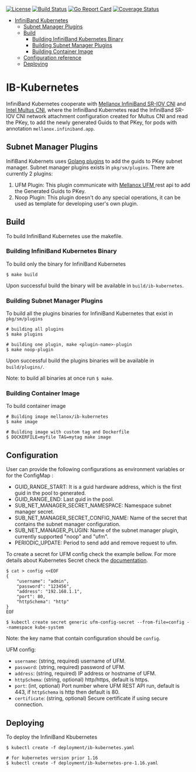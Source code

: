 [![License](https://img.shields.io/badge/License-Apache%202.0-blue.svg)](http://www.apache.org/licenses/LICENSE-2.0)
[![Build Status](https://travis-ci.com/Mellanox/ib-kubernetes.svg?branch=master)](https://travis-ci.com/Mellanox/ib-kubernetes)
[![Go Report Card](https://goreportcard.com/badge/github.com/Mellanox/ib-kubernetes)](https://travis-ci.com/Mellanox/ib-kubernetes)
[![Coverage Status](https://coveralls.io/repos/github/Mellanox/ib-kubernetes/badge.svg)](https://coveralls.io/github/Mellanox/ib-kubernetes)

   * [InfiniBand Kubernetes](#infiniband-kubernetes)
      * [Subnet Manager Plugins](#subnet-manager-plugins)
      * [Build](#build)
         * [Building InfiniBand Kubernetes Binary](#building-infiniband-kubernetes-binary)
         * [Building Subnet Manager Plugins](#building-subnet-manager-plugins)
         * [Building Container Image](#building-container-image)
      * [Configuration reference](#configuration-reference)
      * [Deploying](#deploying)

# IB-Kubernetes

InfiniBand Kubernetes cooperate with [Mellanox InfiniBand SR-IOV CNI](https://github.com/Mellanox/ib-sriov-cni) and 
[Intel Multus CNI](https://github.com/intel/multus-cni), where the InfiniBand Kubernetes read the InfiniBand SR-IOV CNI 
network attachment configuration created for Multus CNI and read the PKey, to add the newly generated Guids to that PKey,
for pods with annotation `mellanox.infiniband.app`.

## Subnet Manager Plugins

InifiBand Kubernets uses [Golang plugins](https://golang.org/pkg/plugin/) to add the guids to PKey subnet manager. 
Subnet manager plugins exists in `pkg/sm/plugins`. There are currently 2 plugins:

1. UFM Plugin: This plugin communicate with [Mellanox UFM ](https://www.mellanox.com/products/management-software/ufm) rest api to add the Generated Guids to PKey.
2. Noop Plugin: This plugin doesn't do any special operations, it can be used as template for developing user's own plugin.

## Build

To build InfiniBand Kubernetes use the makefile.

### Building InfiniBand Kubernetes Binary

To build only the binary for InfiniBand Kubernetes

```shell script
$ make build
```
Upon successful build the binary will be available in `build/ib-kubernetes`.

### Building Subnet Manager Plugins

To build all the plugins binaries for InfiniBand Kubernetes that exist in `pkg/sm/plugins`

```shell script
# building all plugins
$ make plugins

# building one plugin, make <plugin-name>-plugin
$ make noop-plugin
```
Upon successful build the plugins binaries will be available in `build/plugins/`.

Note: to build all binaries at once run `$ make`.

### Building Container Image

To build container image

```shell script
# Building image mellanox/ib-kubernetes
$ make image

# Building image with custom tag and Dockerfile
$ DOCKERFILE=myfile TAG=mytag make image
```

## Configuration

User can provide the following configurations as environment variables or for the ConfigMap :
* GUID_RANGE_START: It is a guid hardware address, which is the first guid in the pool to generated.
* GUID_RANGE_END: Last guid in the pool.
* SUB_NET_MANAGER_SECRET_NAMESPACE: Namespace subnet manager secret.
* SUB_NET_MANAGER_SECRET_CONFIG_NAME: Name of the secret that contains the subnet manager configuration.
* SUB_NET_MANAGER_PLUGIN: Name of the subnet manager plugin, currently supported "noop" and "ufm".
* PERIODIC_UPDATE: Period to send add and remove request to ufm.

To create a secret for UFM config check the example bellow. For more details about Kubernetes Secret check the [documentation](https://kubernetes.io/docs/concepts/configuration/secret/).

```shell script
$ cat > config <<EOF
{
    "username": "admin",
    "password": "123456",
    "address": "192.168.1.1",
    "port": 80,
    "httpSchema": "http"
}
EOF

$ kubectl create secret generic ufm-config-secret --from-file=config --namespace kube-system
```

Note: the key name that contain configuration should be `config`.

UFM config:
* `username`: (string, required) username of UFM.
* `password`: (string, required) password of UFM.
* `address`: (string, required) IP address or hostname of UFM.
* `httpSchema`: (string, optional) http/https, default is https.
* `port`: (int, optional) Port number where UFM REST API run, default is 443, if `httpSchema` is http then default is 80.
* `certificate`: (string, optional) Secure certificate if using secure connection.

## Deploying

To deploy the InfiniBand Kbubernetes
```shell script
$ kubectl create -f deployment/ib-kubernetes.yaml

# for kubernetes version prior 1.16
$ kubectl create -f deployment/ib-kubernetes-pre-1.16.yaml
```
